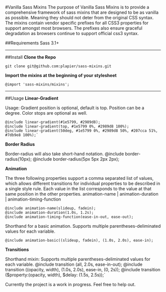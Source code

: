 #Vanilla Sass Mixins
The purpose of Vanilla Sass Mixins is to provide a comprehensive framework of sass mixins that are designed to be as vanilla as possible. Meaning they should not deter from the original CSS syntax. The mixins contain vendor specific prefixes for all CSS3 properties for support amongst most browsers. The prefixes also ensure graceful degradation as browsers continue to support official css3 syntax.

##Requirements
Sass 3.1+
______________
##Install
**Clone the Repo**

	git clone git@github.com:plapier/sass-mixins.git

**Import the mixins at the beginning of your stylesheet**

	@import 'sass-mixins/mixins';
______________
##Usage
**Linear-Gradient**

Usage: Gradient position is optional, default is top. Position can be a degree. Color stops are optional as well.

	@include linear-gradient(#1e5799, #2989d8);
	@include linear-gradient(top, #1e5799 0%, #2989d8 100%);
	@include linear-gradient(50deg, #1e5799 0%, #2989d8 50%, #207cca 51%, #7db9e8 100%);`


**Border Radius**

Border-radius will also take short-hand notation.
	@include border-radius(10px);
	@include border-radius(5px 5px 2px 2px);


**Animation**

The three following properties support a comma separated list of values, which allows different transitions for individual properties to be described in a single style rule. Each value in the list corresponds to the value at that same position in the other properties. animation-name | animation-duration | animation-timing-function

	@include animation-name(slideup, fadein);
 	@include animation-duration(1.0s, 1.2s);
 	@include animation-timing-function(ease-in-out, ease-out);

Shorthand for a basic animation. Supports multiple parentheses-deliminated values for each variable.

	@include animation-basic((slideup, fadein), (1.0s, 2.0s), ease-in);


**Transitions**

Shorthand mixin: Supports multiple parentheses-deliminated values for each variable.
	@include transition (all, 2.0s, ease-in-out);
	@include transition ((opacity, width), (1.0s, 2.0s), ease-in, (0, 2s));
	@include transition ($property:(opacity, width), $delay: (1.5s, 2.5s));`

Currently the project is a work in progress. Feel free to help out.


